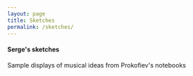 ```yaml
---
layout: page
title: Sketches
permalink: /sketches/
---
```

#### Serge's sketches

Sample displays of musical ideas from Prokofiev's notebooks
